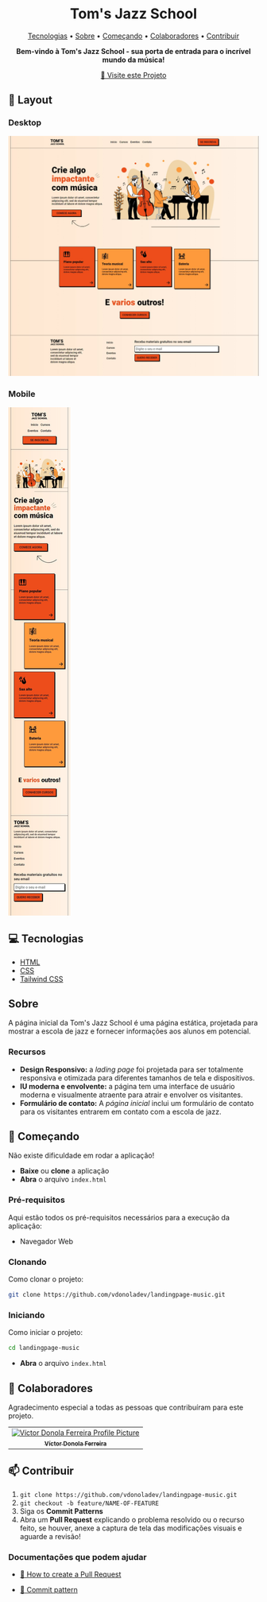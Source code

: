 

<h1 align="center" style="font-weight: bold;">Tom's Jazz School</h1>

<p align="center">
 <a href="#tech">Tecnologias</a> • 
 <a href="#about">Sobre</a> •
 <a href="#started">Começando</a> • 
  <a href="#colab">Colaboradores</a> •
 <a href="#contribute">Contribuir</a>
</p>

<p align="center">
    <b>Bem-vindo à Tom's Jazz School - sua porta de entrada para o incrível mundo da música!</b>
</p>

<p align="center">
     <a href="https://vdonoladev-landingpagemusic.netlify.app/">📱 Visite este Projeto</a>
</p>

<h2 id="layout">🎨 Layout</h2>

<p align="center">
    <h3>Desktop</h3>
        <img src="img/example-desktop.jpeg" alt="Imagem para Computadores">
    <h3>Mobile</h3>
        <img src="img/example-mobile.jpeg" alt="Imagem para Celulares">
</p>

<h2 id="technologies">💻 Tecnologias</h2>

- [HTML](https://devdocs.io/html)
- [CSS](https://devdocs.io/css)
- [Tailwind CSS](https://devdocs.io/tailwindcss)

<h2 id="about">Sobre</h2>

<p>A página inicial da Tom's Jazz School é uma página estática, projetada para mostrar a escola de jazz e fornecer informações aos alunos em potencial.</p>

<h3>Recursos</h3>

-   **Design Responsivo:** a *lading page* foi projetada para ser totalmente responsiva e otimizada para diferentes tamanhos de tela e dispositivos.
-   **IU moderna e envolvente:** a página tem uma interface de usuário moderna e visualmente atraente para atrair e envolver os visitantes.
-   **Formulário de contato:** A *página inicial* inclui um formulário de contato para os visitantes entrarem em contato com a escola de jazz.

<h2 id="started">🚀 Começando</h2>

Não existe dificuldade em rodar a aplicação! 

- **Baixe** ou **clone** a aplicação
- **Abra** o arquivo ```index.html```

<h3>Pré-requisitos</h3>

Aqui estão todos os pré-requisitos necessários para a execução da aplicação:

- Navegador Web

<h3>Clonando</h3>

Como clonar o projeto:

```bash
git clone https://github.com/vdonoladev/landingpage-music.git
```

<h3>Iniciando</h3>

Como iniciar o projeto:

```bash
cd landingpage-music
```

- **Abra** o arquivo ```index.html```

<h2 id="colab">🤝 Colaboradores</h2>

Agradecimento especial a todas as pessoas que contribuíram para este projeto.

<table>
  <tr>
    <td align="center">
      <a href="#">
        <img src="https://github.com/vdonoladev.png" width="100px;" alt="Víctor Donola Ferreira Profile Picture"/><br>
        <sub>
          <b>Víctor Donola Ferreira</b>
        </sub>
      </a>
    </td>
  </tr>
</table>

<h2 id="contribute">📫 Contribuir</h2>

1. `git clone https://github.com/vdonoladev/landingpage-music.git`
2. `git checkout -b feature/NAME-OF-FEATURE`
3. Siga os **Commit Patterns**
4. Abra um **Pull Request** explicando o problema resolvido ou o recurso feito, se houver, anexe a captura de tela das modificações visuais e aguarde a revisão!

<h3>Documentações que podem ajudar</h3>

- [📝 How to create a Pull Request](https://www.atlassian.com/br/git/tutorials/making-a-pull-request)

- [💾 Commit pattern](https://gist.github.com/joshbuchea/6f47e86d2510bce28f8e7f42ae84c716)
